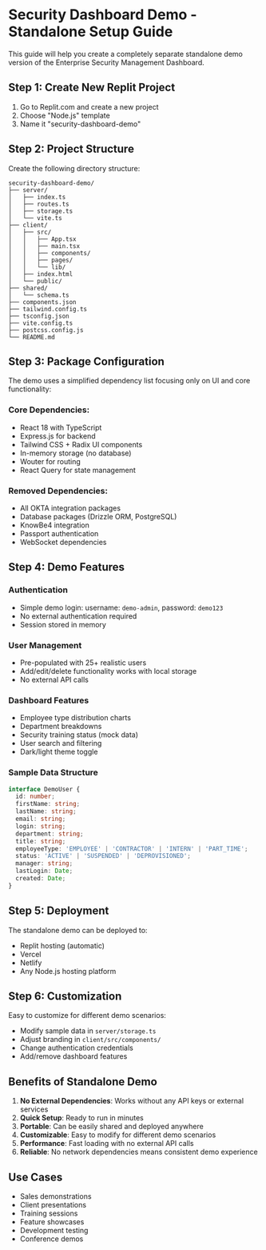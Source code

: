 # Security Dashboard Demo - Standalone Setup Guide

This guide will help you create a completely separate standalone demo version of the Enterprise Security Management Dashboard.

## Step 1: Create New Replit Project

1. Go to Replit.com and create a new project
2. Choose "Node.js" template
3. Name it "security-dashboard-demo"

## Step 2: Project Structure

Create the following directory structure:

```
security-dashboard-demo/
├── server/
│   ├── index.ts
│   ├── routes.ts
│   ├── storage.ts
│   └── vite.ts
├── client/
│   ├── src/
│   │   ├── App.tsx
│   │   ├── main.tsx
│   │   ├── components/
│   │   ├── pages/
│   │   └── lib/
│   ├── index.html
│   └── public/
├── shared/
│   └── schema.ts
├── components.json
├── tailwind.config.ts
├── tsconfig.json
├── vite.config.ts
├── postcss.config.js
└── README.md
```

## Step 3: Package Configuration

The demo uses a simplified dependency list focusing only on UI and core functionality:

### Core Dependencies:
- React 18 with TypeScript
- Express.js for backend
- Tailwind CSS + Radix UI components
- In-memory storage (no database)
- Wouter for routing
- React Query for state management

### Removed Dependencies:
- All OKTA integration packages
- Database packages (Drizzle ORM, PostgreSQL)
- KnowBe4 integration
- Passport authentication
- WebSocket dependencies

## Step 4: Demo Features

### Authentication
- Simple demo login: username: `demo-admin`, password: `demo123`
- No external authentication required
- Session stored in memory

### User Management
- Pre-populated with 25+ realistic users
- Add/edit/delete functionality works with local storage
- No external API calls

### Dashboard Features
- Employee type distribution charts
- Department breakdowns
- Security training status (mock data)
- User search and filtering
- Dark/light theme toggle

### Sample Data Structure
```typescript
interface DemoUser {
  id: number;
  firstName: string;
  lastName: string;
  email: string;
  login: string;
  department: string;
  title: string;
  employeeType: 'EMPLOYEE' | 'CONTRACTOR' | 'INTERN' | 'PART_TIME';
  status: 'ACTIVE' | 'SUSPENDED' | 'DEPROVISIONED';
  manager: string;
  lastLogin: Date;
  created: Date;
}
```

## Step 5: Deployment

The standalone demo can be deployed to:
- Replit hosting (automatic)
- Vercel
- Netlify
- Any Node.js hosting platform

## Step 6: Customization

Easy to customize for different demo scenarios:
- Modify sample data in `server/storage.ts`
- Adjust branding in `client/src/components/`
- Change authentication credentials
- Add/remove dashboard features

## Benefits of Standalone Demo

1. **No External Dependencies**: Works without any API keys or external services
2. **Quick Setup**: Ready to run in minutes
3. **Portable**: Can be easily shared and deployed anywhere
4. **Customizable**: Easy to modify for different demo scenarios
5. **Performance**: Fast loading with no external API calls
6. **Reliable**: No network dependencies means consistent demo experience

## Use Cases

- Sales demonstrations
- Client presentations
- Training sessions
- Feature showcases
- Development testing
- Conference demos